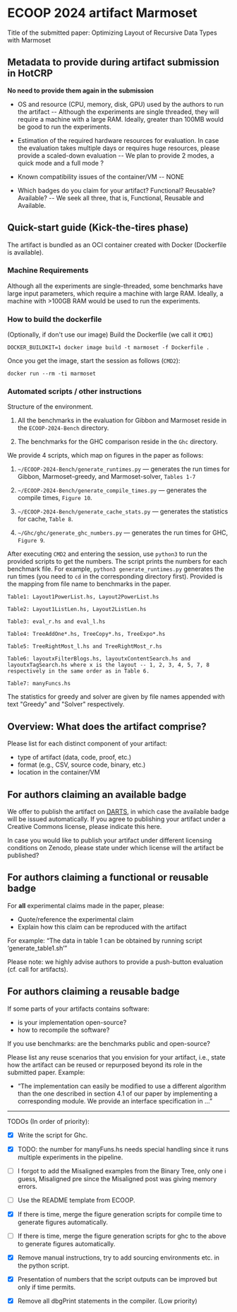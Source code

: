 # ECOOP 2024 artifact Marmoset

Title of the submitted paper:
Optimizing Layout of Recursive Data Types with Marmoset

## Metadata to provide during artifact submission in HotCRP

**No need to provide them again in the submission**

- OS and resource (CPU, memory, disk, GPU) used by the authors to run the artifact -- Although the experiments are 
single threaded, they will require a machine with a large RAM. Ideally, greater than 100MB would be good to run 
the experiments.

- Estimation of the required hardware resources for evaluation. In case the evaluation takes multiple days or requires huge resources, please provide a scaled-down evaluation -- We plan to 
provide 2 modes, a quick mode and a full mode ? 

- Known compatibility issues of the container/VM -- NONE
  
- Which badges do you claim for your artifact? Functional? Reusable? Available? -- We seek all three, that is, Functional, Reusable and Available. 

## Quick-start guide (Kick-the-tires phase)

The artifact is bundled as an OCI container created with Docker (Dockerfile is available).

### Machine Requirements 

Although all the experiments are single-threaded, some benchmarks have large input parameters, which 
require a machine with large RAM. Ideally, a machine with >100GB RAM would be used to run the 
experiments. 

### How to build the dockerfile

(Optionally, if don't use our image) Build the Dockerfile (we call it `CMD1`)

```
DOCKER_BUILDKIT=1 docker image build -t marmoset -f Dockerfile .
```

Once you get the image, start the session as follows (`CMD2`):

```
docker run --rm -ti marmoset
```

### Automated scripts / other instructions

Structure of the environment. 

1. All the benchmarks in the evaluation for Gibbon and Marmoset reside in the `ECOOP-2024-Bench` directory.

2. The benchmarks for the GHC comparison reside in the `Ghc` directory. 

We provide 4 scripts, which map on figures in the paper as follows:

1. `~/ECOOP-2024-Bench/generate_runtimes.py` — generates the run times  for Gibbon, Marmoset-greedy, and Marmoset-solver, `Tables 1-7`

2. `~/ECOOP-2024-Bench/generate_compile_times.py` — generates the compile times, `Figure 10`.

3. `~/ECOOP-2024-Bench/generate_cache_stats.py` — generates the statistics for cache, `Table 8`.

4. `~/Ghc/ghc/generate_ghc_numbers.py` — generates the run times for GHC, `Figure 9`.


After executing `CMD2` and entering the session, use `python3` to run the provided scripts to get the numbers. 
The script prints the numbers for each benchmark file. 
For example, `python3 generate_runtimes.py` generates the run times
(you need to `cd` in the corresponding directory first). 
Provided is the mapping from file name to benchmarks in the paper.

```
Table1: Layout1PowerList.hs, Layout2PowerList.hs 

Table2: Layout1ListLen.hs, Layout2ListLen.hs 

Table3: eval_r.hs and eval_l.hs 

Table4: TreeAddOne*.hs, TreeCopy*.hs, TreeExpo*.hs 

Table5: TreeRightMost_l.hs and TreeRightMost_r.hs 

Table6: layoutxFilterBlogs.hs, layoutxContentSearch.hs and layoutxTagSearch.hs where x is the layout -- 1, 2, 3, 4, 5, 7, 8 respectively in the same order as in Table 6.

Table7: manyFuncs.hs 
```

The statistics for greedy and solver are given by file names appended with text "Greedy" and "Solver" respectively.

## Overview: What does the artifact comprise?

Please list for each distinct component of your artifact:

* type of artifact (data, code, proof, etc.)
* format (e.g., CSV, source code, binary, etc.)
* location in the container/VM

## For authors claiming an available badge

We offer to publish the artifact on [DARTS](https://drops.dagstuhl.de/opus/institut_darts.php), in which case the available badge will be issued automatically.
If you agree to publishing your artifact under a Creative Commons license, please indicate this here.

In case you would like to publish your artifact under different licensing conditions on Zenodo, please state under which license will the artifact be published?

## For authors claiming a functional or reusable badge

For **all** experimental claims made in the paper, please:
* Quote/reference the experimental claim
* Explain how this claim can be reproduced with the artifact

For example: “The data in table 1 can be obtained by running script ‘generate_table1.sh’”

Please note: we highly advise authors to provide a push-button evaluation (cf. call for artifacts).

## For authors claiming a reusable badge

If some parts of your artifacts contains software:
- is your implementation open-source?
- how to recompile the software?

If you use benchmarks: are the benchmarks public and open-source?

Please list any reuse scenarios that you envision for your artifact, i.e., state how the artifact can be reused or repurposed beyond its role in the submitted paper. Example:

* “The implementation can easily be modified to use a different algorithm than the one described in section 4.1 of our paper by implementing a corresponding module. We provide an interface specification in ...”


-------------------------------------------------------

TODOs (In order of priority): 

- [x] Write the script for Ghc.
- [x] TODO: the number for manyFuns.hs needs special handling since it runs multiple experiments in the pipeline. 
- [ ] I forgot to add the Misaligned examples from the Binary Tree, only one i guess, Misaligned pre since the Misaligned post was giving memory errors.
- [ ] Use the README template from ECOOP.
- [x] If there is time, merge the figure generation scripts for compile time to generate figures automatically.
- [ ] If there is time, merge the figure generation scripts for ghc to the above to generate figures automatically.
- [x] Remove manual instructions, try to add sourcing environments etc. in the python script. 
- [x] Presentation of numbers that the script outputs can be improved but only if time permits.
- [x] Remove all dbgPrint statements in the compiler. (Low priority)







